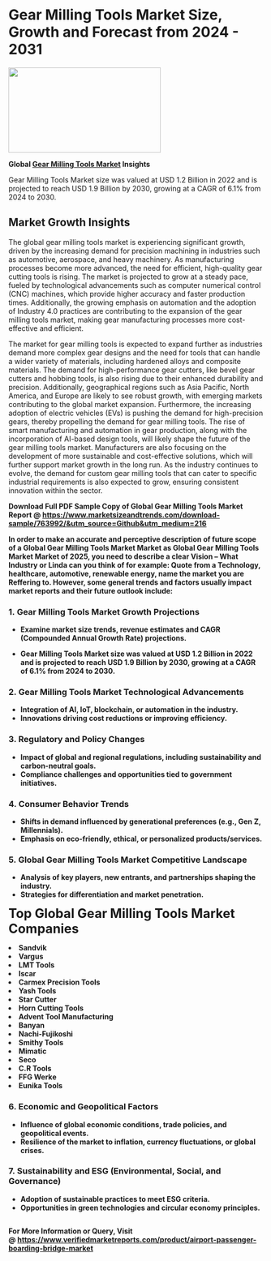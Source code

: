 <H1>Gear Milling Tools Market Size, Growth and Forecast from 2024 - 2031</H1><img class="aligncenter size-medium wp-image-584254" src="https://thirdeyenews.in/wp-content/uploads/2024/09/Global-Market-Research-300x168.jpeg" alt="" width="300" height="168" /><p><strong>Global&nbsp;<a href="https://www.marketsizeandtrends.com/download-sample/763992/&amp;utm_source=Github&utm_medium=216">Gear Milling Tools Market</a> Insights</strong></p><p>Gear Milling Tools Market size was valued at USD 1.2 Billion in 2022 and is projected to reach USD 1.9 Billion by 2030, growing at a CAGR of 6.1% from 2024 to 2030.</p><p><h2>Market Growth Insights</h2> <p>The global gear milling tools market is experiencing significant growth, driven by the increasing demand for precision machining in industries such as automotive, aerospace, and heavy machinery. As manufacturing processes become more advanced, the need for efficient, high-quality gear cutting tools is rising. The market is projected to grow at a steady pace, fueled by technological advancements such as computer numerical control (CNC) machines, which provide higher accuracy and faster production times. Additionally, the growing emphasis on automation and the adoption of Industry 4.0 practices are contributing to the expansion of the gear milling tools market, making gear manufacturing processes more cost-effective and efficient.</p> <p><strong></strong></p> <p>The market for gear milling tools is expected to expand further as industries demand more complex gear designs and the need for tools that can handle a wider variety of materials, including hardened alloys and composite materials. The demand for high-performance gear cutters, like bevel gear cutters and hobbing tools, is also rising due to their enhanced durability and precision. Additionally, geographical regions such as Asia Pacific, North America, and Europe are likely to see robust growth, with emerging markets contributing to the global market expansion. Furthermore, the increasing adoption of electric vehicles (EVs) is pushing the demand for high-precision gears, thereby propelling the demand for gear milling tools. The rise of smart manufacturing and automation in gear production, along with the incorporation of AI-based design tools, will likely shape the future of the gear milling tools market. Manufacturers are also focusing on the development of more sustainable and cost-effective solutions, which will further support market growth in the long run. As the industry continues to evolve, the demand for custom gear milling tools that can cater to specific industrial requirements is also expected to grow, ensuring consistent innovation within the sector.</p> <p><strong></p><p><span class=""><strong>Download Full PDF Sample Copy of Global Gear Milling Tools Market Report</strong> @ <a href="https://www.marketsizeandtrends.com/download-sample/763992/&amp;utm_source=Github&utm_medium=216" target="_blank">https://www.marketsizeandtrends.com/download-sample/763992/&amp;utm_source=Github&utm_medium=216</a></span></p><p>In order to make an accurate and perceptive description of future scope of a Global&nbsp;Gear Milling Tools Market Market as Global&nbsp;Gear Milling Tools Market Market of 2025, you need to describe a clear Vision &ndash; What Industry or Linda can you think of for example: Quote from a Technology, healthcare, automotive, renewable energy, name the market you are Reffering to. However, some general trends and factors usually impact market reports and their future outlook include:</p><h3>1.&nbsp;<strong>Gear Milling Tools Market Growth Projections</strong></h3><ul><li>Examine market size trends, revenue estimates and CAGR (Compounded Annual Growth Rate) projections.</li><li><p>Gear Milling Tools Market size was valued at USD 1.2 Billion in 2022 and is projected to reach USD 1.9 Billion by 2030, growing at a CAGR of 6.1% from 2024 to 2030.</p></li></ul><h3>2.&nbsp;<strong>Gear Milling Tools Market Technological Advancements</strong></h3><ul><li>Integration of AI, IoT, blockchain, or automation in the industry.</li><li>Innovations driving cost reductions or improving efficiency.</li></ul><h3>3.&nbsp;<strong>Regulatory and Policy Changes</strong></h3><ul><li>Impact of global and regional regulations, including sustainability and carbon-neutral goals.</li><li>Compliance challenges and opportunities tied to government initiatives.</li></ul><h3>4.&nbsp;<strong>Consumer Behavior Trends</strong></h3><ul><li>Shifts in demand influenced by generational preferences (e.g., Gen Z, Millennials).</li><li>Emphasis on eco-friendly, ethical, or personalized products/services.</li></ul><h3>5.&nbsp;<strong>Global Gear Milling Tools Market Competitive Landscape</strong></h3><ul><li>Analysis of key players, new entrants, and partnerships shaping the industry.</li><li>Strategies for differentiation and market penetration.</li></ul><p data-pm-slice="1 1 []"><span style="color: inherit; font-family: inherit; font-size: 25px;">Top Global Gear Milling Tools Market Companies</span></p><div class="" data-test-id=""><p><li>Sandvik</li><li> Vargus</li><li> LMT Tools</li><li> Iscar</li><li> Carmex Precision Tools</li><li> Yash Tools</li><li> Star Cutter</li><li> Horn Cutting Tools</li><li> Advent Tool Manufacturing</li><li> Banyan</li><li> Nachi-Fujikoshi</li><li> Smithy Tools</li><li> Mimatic</li><li> Seco</li><li> C.R Tools</li><li> FFG Werke</li><li> Eunika Tools</li></p></div><h3>6.&nbsp;<strong>Economic and Geopolitical Factors</strong></h3><ul><li>Influence of global economic conditions, trade policies, and geopolitical events.</li><li>Resilience of the market to inflation, currency fluctuations, or global crises.</li></ul><h3>7.&nbsp;<strong>Sustainability and ESG (Environmental, Social, and Governance)</strong></h3><ul><li>Adoption of sustainable practices to meet ESG criteria.</li><li>Opportunities in green technologies and circular economy principles.</li></ul><h2><strong style="font-size: 14px;">For More Information or Query, Visit @&nbsp;</strong><a style="background-color: #ffffff; font-size: 14px;" href="https://www.marketsizeandtrends.com/report/gear-milling-tools-market/" target="_blank">https://www.verifiedmarketreports.com/product/airport-passenger-boarding-bridge-market</a></h2>
